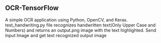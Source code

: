 ## OCR-TensorFlow
A simple OCR application using Python, OpenCV, and Keras.
test_handwriting.py file recognizes handwritten text(Only Upper Case and Numbers) and returns an output.png image with the text highlighted. 
Send Input Image and get text recognized output image
